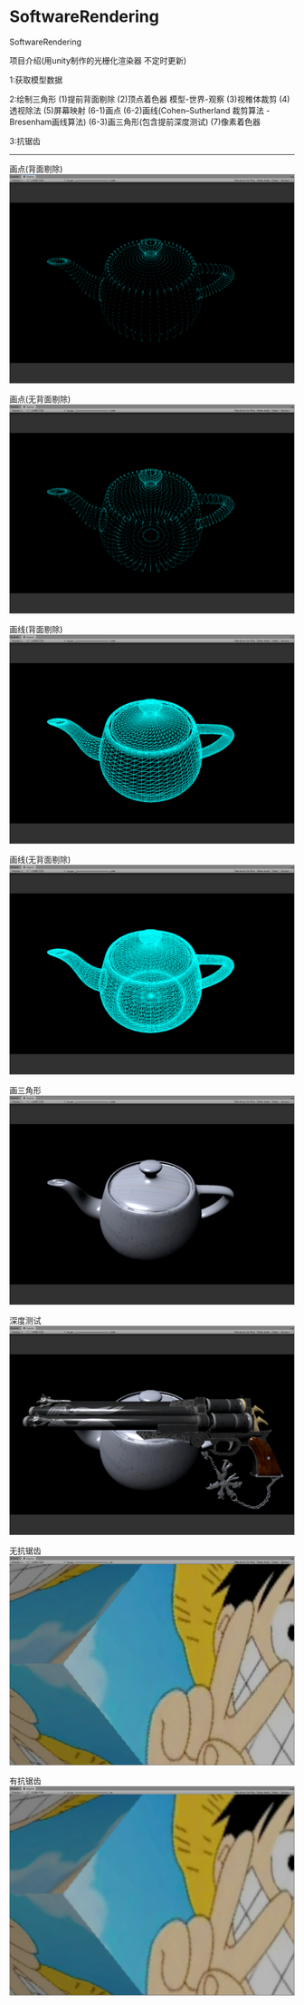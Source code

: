# SoftwareRendering
SoftwareRendering

项目介绍(用unity制作的光栅化渲染器 不定时更新)

1:获取模型数据

2:绘制三角形
(1)提前背面剔除
(2)顶点着色器 模型-世界-观察
(3)视椎体裁剪
(4)透视除法
(5)屏幕映射
(6-1)画点
(6-2)画线(Cohen–Sutherland 裁剪算法 - Bresenham画线算法)
(6-3)画三角形(包含提前深度测试)
(7)像素着色器

3:抗锯齿

-----------------------------------------------------------------------------------------------------------------------
画点(背面剔除)
![Image text](https://github.com/erjunhuang/SoftwareRendering/blob/master/ProjectInfo/DrawPointWithBackFaceCulling.png)

画点(无背面剔除)
![Image text](https://github.com/erjunhuang/SoftwareRendering/blob/master/ProjectInfo/DrawPointWithNoBackFaceCulling.png)

画线(背面剔除)
![Image text](https://github.com/erjunhuang/SoftwareRendering/blob/master/ProjectInfo/DrawLineWithBackFaceCulling.png)

画线(无背面剔除)
![Image text](https://github.com/erjunhuang/SoftwareRendering/blob/master/ProjectInfo/DrawLineWithNoBackFaceCulling.png)

画三角形
![Image text](https://github.com/erjunhuang/SoftwareRendering/blob/master/ProjectInfo/DrawTriangleWithBackFaceCulling.png)

深度测试
![Image text](https://github.com/erjunhuang/SoftwareRendering/blob/master/ProjectInfo/ZTest.png)

无抗锯齿
![Image text](https://github.com/erjunhuang/SoftwareRendering/blob/master/ProjectInfo/NoSSAA.png)

有抗锯齿
![Image text](https://github.com/erjunhuang/SoftwareRendering/blob/master/ProjectInfo/SSAA.png)